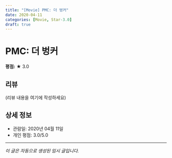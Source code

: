 ```yaml
---
title: "[Movie] PMC: 더 벙커"
date: 2020-04-11
categories: [Movie, Star-3.0]
draft: true
---
```


# PMC: 더 벙커

**평점:** ★ 3.0

## 리뷰

(리뷰 내용을 여기에 작성하세요)

## 상세 정보

- 관람일: 2020년 04월 11일
- 개인 평점: 3.0/5.0

---

*이 글은 자동으로 생성된 임시 글입니다.*

